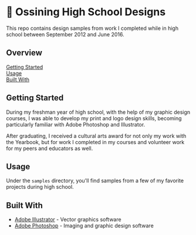 # :school: Ossining High School Designs

This repo contains design samples from work I completed while in high school
between September 2012 and June 2016.

## Overview

[Getting Started](#getting-started)  
[Usage](#usage)  
[Built With](#built-with)  

## Getting Started

During my freshman year of high school, with the help of my graphic design
courses, I was able to develop my print and logo design skills, becoming
particularly familiar with Adobe Photoshop and Illustrator.

After graduating, I received a cultural arts award for not only my work with the
Yearbook, but for work I completed in my courses and volunteer work for my peers
and educators as well.

## Usage

Under the `samples` directory, you'll find samples from a few of my favorite
projects during high school.

## Built With

- [Adobe Illustrator][1] - Vector graphics software
- [Adobe Photoshop][2] - Imaging and graphic design software

[1]: http://adobe.com/illustrator
[2]: http://adobe.com/photoshop
